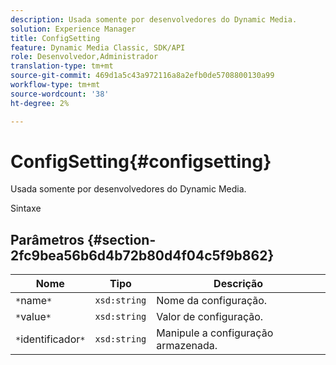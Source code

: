 ```yaml
---
description: Usada somente por desenvolvedores do Dynamic Media.
solution: Experience Manager
title: ConfigSetting
feature: Dynamic Media Classic, SDK/API
role: Desenvolvedor,Administrador
translation-type: tm+mt
source-git-commit: 469d1a5c43a972116a8a2efb0de5708800130a99
workflow-type: tm+mt
source-wordcount: '38'
ht-degree: 2%

---
```



# ConfigSetting{#configsetting}

Usada somente por desenvolvedores do Dynamic Media.

Sintaxe

## Parâmetros {#section-2fc9bea56b6d4b72b80d4f04c5f9b862}

| Nome | Tipo | Descrição |
|---|---|---|
| `*`name`*` | `xsd:string` | Nome da configuração. |
| `*`value`*` | `xsd:string` | Valor de configuração. |
| `*`identificador`*` | `xsd:string` | Manipule a configuração armazenada. |


